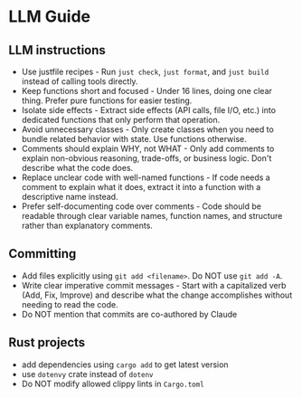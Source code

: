 # LLM Guide

## LLM instructions

- Use justfile recipes - Run `just check`, `just format`, and `just build` instead of calling tools directly.
- Keep functions short and focused - Under 16 lines, doing one clear thing. Prefer pure functions for easier testing.
- Isolate side effects - Extract side effects (API calls, file I/O, etc.) into dedicated functions that only perform that operation.
- Avoid unnecessary classes - Only create classes when you need to bundle related behavior with state. Use functions otherwise.
- Comments should explain WHY, not WHAT - Only add comments to explain non-obvious reasoning, trade-offs, or business logic. Don't describe what the code does.
- Replace unclear code with well-named functions - If code needs a comment to explain what it does, extract it into a function with a descriptive name instead.
- Prefer self-documenting code over comments - Code should be readable through clear variable names, function names, and structure rather than explanatory comments.

## Committing

- Add files explicitly using `git add <filename>`. Do NOT use `git add -A`.
- Write clear imperative commit messages - Start with a capitalized verb (Add, Fix, Improve) and describe what the change accomplishes without needing to read the code.
- Do NOT mention that commits are co-authored by Claude

## Rust projects

- add dependencies using `cargo add` to get latest version
- use `dotenvy` crate instead of `dotenv`
- Do NOT modify allowed clippy lints in `Cargo.toml`
